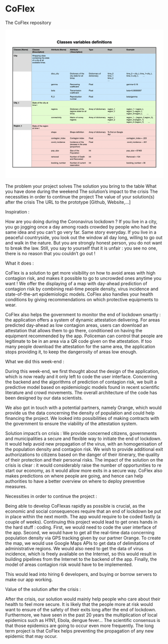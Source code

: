 # CoFlex
The CoFlex repository

![variables](/img/variables.png)

The problem your project solves
The solution you bring to the table
What you have done during the weekend
The solution’s impact to the crisis
The necessities in order to continue the project
The value of your solution(s) after the crisis
The URL to the prototype [Github, Website,...]

Inspiration :

How are you doing during the Coronavirus lockdown ? If you live in a city, you go jogging once a day among roads crowded by people who had the same idea and you can’t go very far. Same story everyday. If you live in a peaceful countryside, you look out the window all day long, willing to go out and walk in the nature. But you are strongly honest person, you do not want to break the law. Still, you say to yourself that it is unfair : you see no one, there is no reason that you couldn’t go out !

What it does :

CoFlex is a solution to get more visibility on how to avoid areas with high contagion risk, and makes it possible to go to uncrowded ones anytime you want ! We offer the displaying of a map with day-ahead prediction of contagion risk by combining real-time people density, virus incidence and state-of-the-art epidemiologic models. CoFlex also handles your health conditions by giving recommendations on which protective equipments to wear.

CoFlex also helps the government to monitor the end of lockdown smartly : the application offers a system of dynamic attestation delivering. For areas predicted day-ahead as low contagion areas, users can download an attestation that allows them to go there, conditioned on having the equipment recommended by the app. Policeman can control that people are legitimate to be in an area via a QR code given on the attestation. If too many people download the attestation for the same area, the application stops providing it, to keep the dangerosity of areas low enough.

What we did this week-end :

During this week-end, we first thought about the design of the application, which is now ready and it only left to code the user interface. Concerning the backend and the algorithms of prediction of contagion risk, we built a predictive model based on epidemiologic models found in recent scientific literature and crowd movements. The overall architecture of the code has been designed by our data scientists. 

We also got in touch with a potential partners, namely Orange, which would provide us the data concerning the density of population and could help financing the project. We looked into possibilities of making contracts with the government to ensure the viability of the attestation system.

Solution impact’s on crisis :
We provide concerned citizens, governments and municipalities a secure and flexible way to initiate the end of lockdown. It would help avoid new propagation of the virus, with an homogenisation of the population density and contagion risk. 
We wish to provide additional exit authorizations to citizens based on the danger of their itinerary, the quality of their protection and their personal risks. The impact of the solution on the crisis is clear : it would considerably raise the number of opportunities to re start our economy, as it would allow more exits in a secure way. 
CoFlex also makes predictions on where people are going, and hence can help authorities to have a better overview on where to deploy preventive measures.

Necessities in order to continue the project :

Being able to develop CoFlexas rapidly as possible is crucial, as the economic and social consequences require that an end of lockdown be put in place within the next month. The app would require to be coded fastly (a couple of weeks). Continuing this project would lead to get ones hands in the hard stuff : coding. First, we would need to code the user interface of the app. Second, we would have to get all the real-time data concerning population density via GPS tracking given by our partner Orange. To create the map, we would use Google Maps APIs to get data of delimitations of administrative regions. We would also need to get the data of virus incidence, which is freely available on the Internet, so this would result in building pipelines from the Internet to the backend of the app. Finally, the model of areas contagion risk would have to be implemented.

This would lead into hiring 6 developers, and buying or borrow servers to make our app working.

Value of the solution after the crisis :

After the crisis, our solution would mainly help people who care about their health to feel more secure. It is likely that the people more at risk would want to ensure of the safety of their exits long after the end of lockdown. Furthermore, we have seen in the past 20 years the multiplication of local epidemics such as H1N1, Ebola, dengue fever… The scientific consensus is that those epidemics are going to occur even more frequently. The long term project is that CoFlex helps preventing the propagation of any new epidemic that may occur.
